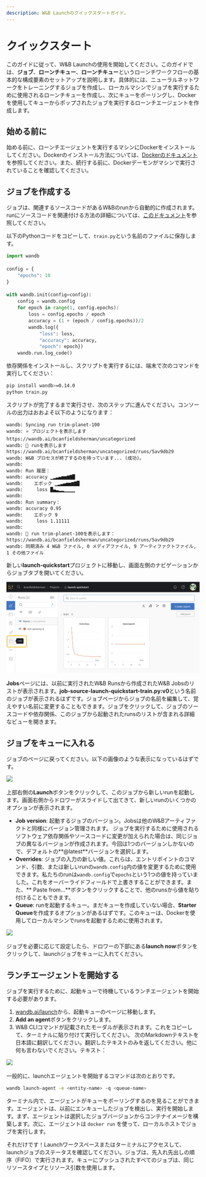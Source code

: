 ```yaml
---
description: W&B Launchのクイックスタートガイド。
---
```


# クイックスタート

このガイドに従って、W&B Launchの使用を開始してください。このガイドでは、**ジョブ**、**ローンチキュー**、**ローンチキュー**というローンチワークフローの基本的な構成要素のセットアップを説明します。具体的には、ニューラルネットワークをトレーニングするジョブを作成し、ローカルマシンでジョブを実行するために使用されるローンチキューを作成し、次にキューをポーリングし、Dockerを使用してキューからポップされたジョブを実行するローンチエージェントを作成します。

## 始める前に
始める前に、ローンチエージェントを実行するマシンにDockerをインストールしてください。Dockerのインストール方法については、[Dockerのドキュメント](https://docs.docker.com/get-docker/)を参照してください。また、続行する前に、Dockerデーモンがマシンで実行されていることを確認してください。

## ジョブを作成する

ジョブは、関連するソースコードがあるW&Bのrunから自動的に作成されます。runにソースコードを関連付ける方法の詳細については、[このドキュメント](create-job.md)を参照してください。

以下のPythonコードをコピーして、`train.py`という名前のファイルに保存します。

```python
import wandb

config = {
    "epochs": 10
}

with wandb.init(config=config):
    config = wandb.config
    for epoch in range(1, config.epochs):
        loss = config.epochs / epoch
        accuracy = (1 + (epoch / config.epochs))/2
        wandb.log({
            "loss": loss, 
            "accuracy": accuracy, 
            "epoch": epoch})
    wandb.run.log_code()
```
依存関係をインストールし、スクリプトを実行するには、端末で次のコマンドを実行してください：

```bash
pip install wandb>=0.14.0
python train.py
```

スクリプトが完了するまで実行させ、次のステップに進んでください。コンソールの出力はおおよそ以下のようになります：

```
wandb: Syncing run trim-planet-100
wandb: ⭐️ プロジェクトを表示します https://wandb.ai/bcanfieldsherman/uncategorized
wandb: 🚀 runを表示します https://wandb.ai/bcanfieldsherman/uncategorized/runs/5av9db29
wandb: W&B プロセスが終了するのを待っています... (成功)。
wandb: 
wandb: Run 履歴：
wandb: accuracy ▁▂▃▄▅▅▆▇█
wandb:    エポック ▁▂▃▄▅▅▆▇█
wandb:     loss █▄▃▂▂▁▁▁▁
wandb: 
wandb: Run summary：
wandb: accuracy 0.95
wandb:    エポック 9
wandb:     loss 1.11111
wandb: 
wandb: 🚀 run trim-planet-100を表示します： https://wandb.ai/bcanfieldsherman/uncategorized/runs/5av9db29
wandb: 同期済み 4 W&B ファイル, 0 メディアファイル, 9 アーティファクトファイル, 1 その他ファイル
```
新しい**launch-quickstart**プロジェクトに移動し、画面左側のナビゲーションからジョブタブを開いてください。

![](/images/launch/jobs-tab.png)

**Jobs**ページには、以前に実行されたW&B Runsから作成されたW&B Jobsのリストが表示されます。**job-source-launch-quickstart-train.py:v0**という名前のジョブが表示されるはずです。ジョブページからジョブの名前を編集して、覚えやすい名前に変更することもできます。ジョブをクリックして、ジョブのソースコードや依存関係、このジョブから起動されたrunsのリストが含まれる詳細なビューを開きます。

## ジョブをキューに入れる

ジョブのページに戻ってください。以下の画像のような表示になっているはずです。

![](/images/launch/simple-job.png)

上部右側の**Launch**ボタンをクリックして、このジョブから新しいrunを起動します。画面右側からドロワーがスライドして出てきて、新しいrunのいくつかのオプションが表示されます。

* **Job version**: 起動するジョブのバージョン。Jobsは他のW&Bアーティファクトと同様にバージョン管理されます。 ジョブを実行するために使用されるソフトウェア依存関係やソースコードに変更が加えられた場合は、同じジョブの異なるバージョンが作成されます。今回は1つのバージョンしかないので、デフォルトの**@latest**バージョンを選択します。
* **Overrides**: ジョブの入力の新しい値。これらは、エントリポイントのコマンド、引数、または新しいrunの`wandb.config`内の値を変更するために使用できます。私たちのrunは`wandb.config`で`epochs`という1つの値を持っていました。これをオーバーライドフィールドで上書きすることができます。また、** Paste from...**ボタンをクリックすることで、他のrunsから値を貼り付けることもできます。
* **Queue**: runを起動するキュー。まだキューを作成していない場合、**Starter Queue**を作成するオプションがあるはずです。このキューは、Dockerを使用してローカルマシンでrunsを起動するために使用されます。

![](/images/launch/starter-launch.gif)

ジョブを必要に応じて設定したら、ドロワーの下部にある**launch now**ボタンをクリックして、launchジョブをキューに入れてください。

## ランチエージェントを開始する

ジョブを実行するために、起動キューで待機しているランチエージェントを開始する必要があります。

1. [wandb.ai/launch](https://wandb.ai/launch)から、起動キューのページに移動します。
2. **Add an agent**ボタンをクリックします。
3. W&B CLIコマンドが記載されたモーダルが表示されます。これをコピーして、ターミナルに貼り付けて実行してください。
次のMarkdownテキストを日本語に翻訳してください。翻訳したテキストのみを返してください。他に何も言わないでください。テキスト：

![](/images/launch/activate_starter_queue_agent.png)

一般的に、launchエージェントを開始するコマンドは次のとおりです。

```bash
wandb launch-agent -e <entity-name> -q <queue-name>
```

ターミナル内で、エージェントがキューをポーリングするのを見ることができます。エージェントは、以前にエンキューしたジョブを検出し、実行を開始します。まず、エージェントは選択したジョブバージョンからコンテナイメージを構築します。次に、エージェントは `docker run` を使って、ローカルホストでジョブを実行します。

それだけです！Launchワークスペースまたはターミナルにアクセスして、launchジョブのステータスを確認してください。ジョブは、先入れ先出しの順序（FIFO）で実行されます。キューにプッシュされたすべてのジョブは、同じリソースタイプとリソース引数を使用します。